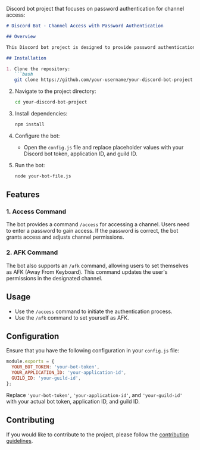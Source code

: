 Discord bot project that focuses on password authentication for channel access:

```markdown
# Discord Bot - Channel Access with Password Authentication

## Overview

This Discord bot project is designed to provide password authentication for accessing specific channels. It includes features such as command-based access, AFK status setting, and more.

## Installation

1. Clone the repository:
   ```bash
   git clone https://github.com/your-username/your-discord-bot-project.git
   ```

2. Navigate to the project directory:
   ```bash
   cd your-discord-bot-project
   ```

3. Install dependencies:
   ```bash
   npm install
   ```

4. Configure the bot:
   - Open the `config.js` file and replace placeholder values with your Discord bot token, application ID, and guild ID.

5. Run the bot:
   ```bash
   node your-bot-file.js
   ```

## Features

### 1. Access Command

The bot provides a command `/access` for accessing a channel. Users need to enter a password to gain access. If the password is correct, the bot grants access and adjusts channel permissions.

### 2. AFK Command

The bot also supports an `/afk` command, allowing users to set themselves as AFK (Away From Keyboard). This command updates the user's permissions in the designated channel.

## Usage

- Use the `/access` command to initiate the authentication process.
- Use the `/afk` command to set yourself as AFK.

## Configuration

Ensure that you have the following configuration in your `config.js` file:

```javascript
module.exports = {
  YOUR_BOT_TOKEN: 'your-bot-token',
  YOUR_APPLICATION_ID: 'your-application-id',
  GUILD_ID: 'your-guild-id',
};
```

Replace `'your-bot-token'`, `'your-application-id'`, and `'your-guild-id'` with your actual bot token, application ID, and guild ID.

## Contributing

If you would like to contribute to the project, please follow the [contribution guidelines](CONTRIBUTING.md).

